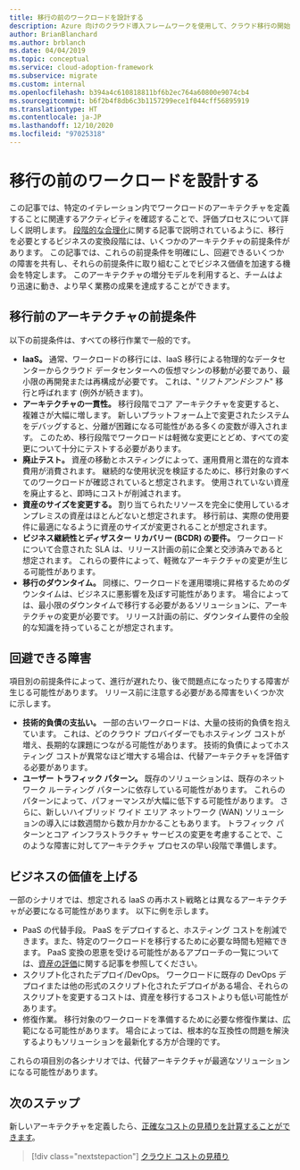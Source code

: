 ```yaml
---
title: 移行の前のワークロードを設計する
description: Azure 向けのクラウド導入フレームワークを使用して、クラウド移行の開始前に新しいアーキテクチャを定義する方法について学習します。
author: BrianBlanchard
ms.author: brblanch
ms.date: 04/04/2019
ms.topic: conceptual
ms.service: cloud-adoption-framework
ms.subservice: migrate
ms.custom: internal
ms.openlocfilehash: b394a4c610818811bf6b2ec764a60800e9074cb4
ms.sourcegitcommit: b6f2b4f8db6c3b1157299ece1f044cff56895919
ms.translationtype: HT
ms.contentlocale: ja-JP
ms.lasthandoff: 12/10/2020
ms.locfileid: "97025318"
---
```

# <a name="architect-workloads-prior-to-migration"></a>移行の前のワークロードを設計する

この記事では、特定のイテレーション内でワークロードのアーキテクチャを定義することに関連するアクティビティを確認することで、評価プロセスについて詳しく説明します。 [段階的な合理化](../../../digital-estate/rationalize.md)に関する記事で説明されているように、移行を必要とするビジネスの変換段階には、いくつかのアーキテクチャの前提条件があります。 この記事では、これらの前提条件を明確にし、回避できるいくつかの障害を共有し、それらの前提条件に取り組むことでビジネス価値を加速する機会を特定します。 このアーキテクチャの増分モデルを利用すると、チームはより迅速に動き、より早く業務の成果を達成することができます。

## <a name="architecture-assumptions-prior-to-migration"></a>移行前のアーキテクチャの前提条件

以下の前提条件は、すべての移行作業で一般的です。

- **IaaS。** 通常、ワークロードの移行には、IaaS 移行による物理的なデータセンターからクラウド データセンターへの仮想マシンの移動が必要であり、最小限の再開発または再構成が必要です。 これは、"_リフトアンドシフト_" 移行と呼ばれます  (例外が続きます)。
- **アーキテクチャの一貫性。** 移行段階でコア アーキテクチャを変更すると、複雑さが大幅に増します。 新しいプラットフォーム上で変更されたシステムをデバッグすると、分離が困難になる可能性がある多くの変数が導入されます。 このため、移行段階でワークロードは軽微な変更にとどめ、すべての変更について十分にテストする必要があります。
- **廃止テスト。** 資産の移動とホスティングによって、運用費用と潜在的な資本費用が消費されます。 継続的な使用状況を検証するために、移行対象のすべてのワークロードが確認されていると想定されます。 使用されていない資産を廃止すると、即時にコストが削減されます。
- **資産のサイズを変更する。** 割り当てられたリソースを完全に使用しているオンプレミスの資産はほとんどないと想定されます。 移行前は、実際の使用要件に最適になるように資産のサイズが変更されることが想定されます。
- **ビジネス継続性とディザスター リカバリー (BCDR) の要件。** ワークロードについて合意された SLA は、リリース計画の前に企業と交渉済みであると想定されます。 これらの要件によって、軽微なアーキテクチャの変更が生じる可能性があります。
- **移行のダウンタイム。** 同様に、ワークロードを運用環境に昇格するためのダウンタイムは、ビジネスに悪影響を及ぼす可能性があります。 場合によっては、最小限のダウンタイムで移行する必要があるソリューションに、アーキテクチャの変更が必要です。 リリース計画の前に、ダウンタイム要件の全般的な知識を持っていることが想定されます。

## <a name="roadblocks-that-can-be-avoided"></a>回避できる障害

項目別の前提条件によって、進行が遅れたり、後で問題点になったりする障害が生じる可能性があります。 リリース前に注意する必要がある障害をいくつか次に示します。

- **技術的負債の支払い。** 一部の古いワークロードは、大量の技術的負債を抱えています。 これは、どのクラウド プロバイダーでもホスティング コストが増え、長期的な課題につながる可能性があります。 技術的負債によってホスティング コストが異常なほど増大する場合は、代替アーキテクチャを評価する必要があります。
- **ユーザー トラフィック パターン。** 既存のソリューションは、既存のネットワーク ルーティング パターンに依存している可能性があります。 これらのパターンによって、パフォーマンスが大幅に低下する可能性があります。 さらに、新しいハイブリッド ワイド エリア ネットワーク (WAN) ソリューションの導入には数週間から数か月かかることもあります。 トラフィック パターンとコア インフラストラクチャ サービスの変更を考慮することで、このような障害に対してアーキテクチャ プロセスの早い段階で準備します。

## <a name="accelerate-business-value"></a>ビジネスの価値を上げる

一部のシナリオでは、想定される IaaS の再ホスト戦略とは異なるアーキテクチャが必要になる可能性があります。 以下に例を示します。

- PaaS の代替手段。 PaaS をデプロイすると、ホスティング コストを削減できます。また、特定のワークロードを移行するために必要な時間も短縮できます。 PaaS 変換の恩恵を受ける可能性があるアプローチの一覧については、[資産の評価](./evaluate.md)に関する記事を参照してください。
- スクリプト化されたデプロイ/DevOps。 ワークロードに既存の DevOps デプロイまたは他の形式のスクリプト化されたデプロイがある場合、それらのスクリプトを変更するコストは、資産を移行するコストよりも低い可能性があります。
- 修復作業。 移行対象のワークロードを準備するために必要な修復作業は、広範になる可能性があります。 場合によっては、根本的な互換性の問題を解決するよりもソリューションを最新化する方が合理的です。

これらの項目別の各シナリオでは、代替アーキテクチャが最適なソリューションになる可能性があります。

## <a name="next-steps"></a>次のステップ

新しいアーキテクチャを定義したら、[正確なコストの見積りを計算することができます](./estimate.md)。

> [!div class="nextstepaction"]
> [クラウド コストの見積り](./estimate.md)
